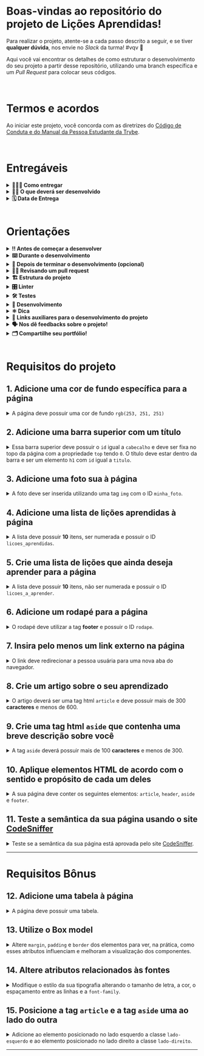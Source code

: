 # Boas-vindas ao repositório do projeto de Lições Aprendidas!

Para realizar o projeto, atente-se a cada passo descrito a seguir, e se tiver **qualquer dúvida**, nos envie no _Slack_ da turma! #vqv 🚀

Aqui você vai encontrar os detalhes de como estruturar o desenvolvimento do seu projeto a partir desse repositório, utilizando uma branch específica e um _Pull Request_ para colocar seus códigos.

<br />

# Termos e acordos

Ao iniciar este projeto, você concorda com as diretrizes do [Código de Conduta e do Manual da Pessoa Estudante da Trybe](https://app.betrybe.com/learn/student-manual/codigo-de-conduta-da-pessoa-estudante).

<br />

# Entregáveis

<details>
<summary><strong>🤷🏽‍♀️ Como entregar</strong></summary><br />

Para entregar o seu projeto você deverá criar um _Pull Request_ neste repositório.

Lembre-se que você pode consultar nosso conteúdo sobre [Git & GitHub](https://app.betrybe.com/course/4d67f5b4-34a6-489f-a205-b6c7dc50fc16/) e nosso [Blog - Git & GitHub](https://blog.betrybe.com/tecnologia/git-e-github/) sempre que precisar!

</details>
  
<details>
<summary><strong>🧑‍💻 O que deverá ser desenvolvido</strong></summary><br />

Você vai desenvolver um site que contenha uma série de informações sobre o que você aprendeu aqui na Trybe ao longo dos últimos três blocos. O seu site deverá estar com elementos posicionados e estilizados e, além disso, deverá conter semântica apropriada para que seja acessível e melhor ranqueado.

💡Veja no exemplo a seguir como pode ser a aparência do projeto depois de pronto. Lembre-se de que você pode ~~e deve~~ ir além para deixar o projeto com a sua cara e impressionar todas as pessoas!

![exemplo](./exemplo.png)

<br />

</details>
  
<details>
<summary><strong>🗓 Data de Entrega</strong></summary><br />

- Este projeto é individual

- Será `1` dia de projeto.

- Data para entrega final do projeto: `01/12/2022 14:00`.

</details>

<br />

# Orientações
  
<details>
<summary><strong>‼ Antes de começar a desenvolver</strong></summary><br />

1. Clone o repositório

- Use o comando: `git clone git@github.com:tryber/sd-029-a-project-lessons-learned.git`
- Entre na pasta do repositório que você acabou de clonar:
  - `cd sd-029-a-project-lessons-learned`

2. Instale as dependências e inicialize o projeto

- Instale as dependências:
  - `npm install`

3. Crie uma branch a partir da branch `main`

- Verifique que você está na branch `main`
  - Exemplo: `git branch`
- Se você não estiver, mude para a branch `main`
  - Exemplo: `git checkout main`
- Agora crie uma branch à qual você vai submeter os `commits` do seu projeto:
  - Você deve criar uma branch no seguinte formato: `nome-sobrenome-nome-do-projeto`;
  - Exemplo: `git checkout -b maria-soares-lessons-learned`

4. Crie na raiz do projeto os arquivos que você precisará desenvolver:

- Verifique que você está na raiz do projeto:
  - Exemplo: `pwd` -> o retorno vai ser algo tipo _/Users/maria/code/**sd-029-a-project-lessons-learned**_
- Crie os arquivos index.html e style.css:
  - Exemplo: `touch index.html style.css`

5. Adicione as mudanças ao _stage_ do Git e faça um `commit`

- Verifique que as mudanças ainda não estão no _stage_:
  - Exemplo: `git status` (devem aparecer listados os novos arquivos em vermelho)
- Adicione o novo arquivo ao _stage_ do Git:
  - Exemplo:
    - `git add .` (adicionando todas as mudanças - _que estavam em vermelho_ - ao stage do Git)
    - `git status` (devem aparecer listados os arquivos em verde)
- Faça o `commit` inicial:
  - Exemplo:
    - `git commit -m 'iniciando o projeto. VAMOS COM TUDO :rocket:'` (fazendo o primeiro commit)
    - `git status` (deve aparecer uma mensagem tipo _nothing to commit_ )

6. Adicione a sua branch com o novo `commit` ao repositório remoto

- Usando o exemplo anterior: `git push -u origin maria-soares-lessons-learned`

7. Crie um novo `Pull Request` _(PR)_

- Vá até a página de _Pull Requests_ do [repositório no GitHub](https://github.com/tryber/sd-029-a-project-lessons-learned/pulls)
- Clique no botão verde _"New pull request"_
- Clique na caixa de seleção _"Compare"_ e escolha a sua branch **com atenção** - Coloque um título para o seu _Pull Request_
  - Exemplo: _"Cria tela de busca"_
- Clique no botão verde _"Create pull request"_

- Adicione uma descrição para o _Pull Request_, um título nítido que o identifique, e clique no botão verde _"Create pull request"_

 <img width="1335" alt="Exemplo de pull request" src="https://user-images.githubusercontent.com/42356399/166255109-b95e6eb4-2503-45e5-8fb3-cf7caa0436e5.png">

- Volte até a [página de _Pull Requests_ do repositório](https://github.com/tryber/sd-029-a-project-lessons-learned/pulls) e confira que o seu _Pull Request_ está criado

</details>
<details>
<summary><strong>⌨️ Durante o desenvolvimento</strong></summary><br />

- Faça `commits` das alterações que você fizer no código regularmente pois assim você garante visibilidade para o time da Trybe e treina essa prática para o mercado de trabalho :) ;
- Lembre-se de sempre após um (ou alguns) `commits` atualizar o repositório remoto;
- Os comandos que você utilizará com mais frequência são:

1. `git status` _(para verificar o que está em vermelho - fora do stage - e o que está em verde - no stage)_;

2. `git add` _(para adicionar arquivos ao stage do Git)_;

3. `git commit` _(para criar um commit com os arquivos que estão no stage do Git)_;

4. `git push -u origin nome-da-branch` _(para enviar o commit para o repositório remoto na primeira vez que fizer o `push` de uma nova branch)_;

5. `git push` _(para enviar o commit para o repositório remoto após o passo anterior)_.

</details>
  
<details>
<summary><strong>🤝 Depois de terminar o desenvolvimento (opcional)</strong></summary><br />

Para sinalizar que o seu projeto está pronto para o _'Code Review'_ dos seus colegas, faça o seguinte:

- Vá até a página **DO SEU** _Pull Request_, adicione a label de _'code-review'_ e marque seus colegas:
  - No menu à direita, clique no _link_ **'Labels'** e escolha a _label_ **code-review**;
  - No menu à direita, clique no _link_ **'Assignees'** e escolha **o seu usuário**;
  - No menu à direita, clique no _link_ **'Reviewers'** e digite `students`, selecione o time `tryber/students-sd-029-a`.

Caso tenha alguma dúvida, [aqui tem um video explicativo](https://vimeo.com/362189205).

</details>
  
<details>
<summary><strong>🕵🏿 Revisando um pull request</strong></summary><br />

Use o conteúdo sobre [Code Review](https://app.betrybe.com/course/real-life-engineer/code-review) para te ajudar a revisar os _Pull Requests_.

</details>

<details>
<summary><strong>🏗  Estrutura do projeto</strong></summary>

Após clonar o projeto, você deverá criar os arquivos **index.html** e **style.css** que conterão o seu código HTML e CSS, respectivamente. Observe que os seus arquivos **devem** possuir esses nomes para que o seu projeto seja testado corretamente pelo avaliador automático.

Você é livre para adicionar outros arquivos se julgar necessário. Qualquer dúvida, poste no _Slack_.

</details>
  
<details>
<summary><strong>🎛 Linter</strong></summary><br />

Para garantir a qualidade do código, vamos utilizar neste projeto o linter `StyleLint`.
Assim o código estará alinhado com as boas práticas de desenvolvimento, sendo mais legível
e de fácil manutenção! Para rodá-lo localmente no projeto, execute o comando abaixo:

```bash
npm run lint:styles
```

O comando `npm run lint:styles` avalia se os arquivos com a extensão `CSS` estão no padrão correto.

⚠ **NESTE PROJETO O STYLELINT NÃO SERÁ AVALIADO. VOCÊ PODE RODAR OS TESTES LOCALMENTE E FAZER AS CORREÇÕES SE DESEJAR!** ⚠

</details>
  
<details>
<summary><strong>🛠 Testes</strong></summary><br />

Lembre-se de que sua página deverá conter semântica adequada e para isso verifique se a sua página está aprovada no [CodeSniffer](https://squizlabs.github.io/HTML_CodeSniffer/).

Todos os requisitos do projeto serão testados **automaticamente** por meio do `Cypress`.

## Cypress

O Cypress é uma ferramenta de teste de front-end desenvolvida para a web.

Antes de utilizá-lo, certifique-se de ter executado o comando `npm install` dentro do projeto.

Você pode rodar o cypress localmente para verificar se seus requisitos estão passando, para isso execute o um dos seguintes comandos:

Para executar os testes e vê-los rodando em uma janela de navegador:

```bash
npm run cypress:open
```

Após executar o comando acima, será aberta uma janela de navegador e então basta clicar no nome do arquivo de teste que quiser executar (project.spec.js).

Você também pode assistir a [este](https://vimeo.com/539240375/a116a166b9) vídeo 😉🎙

## Observações técnicas

Alguns requisitos devem seguir um padrão pré-estabelecido para que os testes automáticos funcionem corretamente, leia-os atentamente e siga à risca o que for pedido. Em particular, **atente-se para os nomes de _ids_ que alguns elementos do seu projeto devem possuir**.

- Os requisitos do seu projeto são avaliados automaticamente, sendo utilizada a resolução de tela de `1366 x 768` (1366 pixels de largura por 768 pixels de altura).

- ⚠️ Logo, recomenda-se desenvolver seu projeto usando a mesma resolução, via instalação [deste plugin](https://chrome.google.com/webstore/detail/window-resizer/kkelicaakdanhinjdeammmilcgefonfh?hl=en) do `Chrome` para facilitar a configuração da resolução.

- Atente-se para o tamanho das imagens que você utilizará neste projeto. **Não utilize imagens com um tamanho maior que _500Kb_.**

- ⚠️ Utilize uma ferramenta [como esta](https://picresize.com/pt) para redimensionar as imagens.

- Caso a avaliação falhe com alguma mensagem de erro parecida com `[409:0326/130838.878602:FATAL:memory.cc(22)] Out of memory. size=4194304`, provavelmente as imagens que você está utilizando estão muito grandes. Tente redimensioná-las para um tamanho menor.

- Para verificar se a sua avaliação foi computada com sucesso, você pode verificar os **detalhes da execução do avaliador**.

- Na página do seu _Pull Request_, acima do "botão de merge", procure por _**"Evaluator job"**_ e clique no link _**"Details"**_;
<img width="600" alt="evaluator-job" src="https://user-images.githubusercontent.com/42356399/166258020-e9f1d3c2-9530-4194-91be-c3983427d5f6.png">

- Na página que se abrirá, procure pela linha _**"Run Cypress Evaluator"**_ e clique nela;

<img width="600" alt="topico-run-cypress" src="https://user-images.githubusercontent.com/42356399/166258198-fca19bf0-64ac-4d82-ab81-e2860d255c76.png">
  
 - Desça a página até encontrar a mensagem _**"(Run Starting)"**_;
<img width="600" alt="Captura de Tela 2022-05-02 às 12 09 59" src="https://user-images.githubusercontent.com/42356399/166258577-23beeb14-bfcc-4e81-95a7-11cdcfda0d0b.png">

- Caso tenha dúvidas, consulte [este vídeo](https://vimeo.com/420861252);

- Você tem liberdade para adicionar novos comportamentos ao seu projeto, seja na forma de aperfeiçoamentos em requisitos propostos ou novas funcionalidades, **desde que tais comportamentos adicionais não conflitem com os requisitos propostos**.

- Você pode fazer mais do que for pedido, mas nunca menos.

- **Nada além do que for pedido nos requisitos será avaliado**. _Esta é uma oportunidade de você exercitar a sua criatividade e experimentar com os conhecimentos adquiridos._

⚠️ **O avaliador automático não necessariamente avalia seu projeto na ordem em que os requisitos aparecem no readme. Isso acontece para deixar o processo de avaliação mais rápido. Então, não se assuste se isso acontecer, ok?**

</details>
  
<details>
<summary><strong>🏪 Desenvolvimento </strong></summary><br />

Você deve desenvolver uma página HTML estilizada com CSS.

Através desta aplicação, será possível realizar a construção de código HTML, posicionamento e estilização CSS.

</details>
  
<details>
<summary><strong>⚛️ Dica</strong></summary><br />

- O que você acha de, após o término do projeto e com as novas habilidades de HTML e CSS adquiridas, refatorar seu portfolio e atualizar no GitHub Pages?

- Para colocar a sua página no [GitHub Pages](https://pages.github.com/), não é necessário remover o conteúdo que já está lá, você pode apenas adicionar essa nova página. Para isso, todo o conteúdo desse projeto deve ser colocado em uma pasta, como por exemplo, `/projetos/lessons-learned`. Se precisar de ajuda, consulte nosso material [aqui](https://app.betrybe.com/course/fundamentals/introducao-a-html-e-css/html-css-estruturas-de-pagina/43afcfb3-f3c5-4dc0-b60f-fab893d76cd3/exercicios/c028e39f-2ca9-4c13-a77d-b7262fc1b2ca/colocando-seu-portfolio-web-para-o-mundo-ver/1377291f-32b8-4e70-841e-64fe4fedf966?use_case=side_bar).

</details>

<details>
<summary><strong>🔗 Links auxiliares para o desenvolvimento do projeto</strong></summary><br />

- Lembrem-se de que como pessoas desenvolvedoras devemos fazer pesquisas e garimpar resultados para auxiliar no entendimento de um assunto. Assim, para solucionar os requisitos do projeto é inevitável e estimulado que pesquisas sejam feitas nas mais variadas fontes (course, vídeos do course, google, youtube, etc) sempre tomando cuidado para utilizar fontes "confiáveis" nas pesquisas da Internet, como por exemplo:
  - [Javascript.com](http://javascript.com/)
  - [W3Schools](https://www.w3schools.com/js/default.asp)
  - [MDN](https://developer.mozilla.org/pt-BR/docs/Web/JavaScript)
  - [StackOverflow](https://pt.stackoverflow.com/questions/tagged/javascript)

</details>
  
<details>
<summary><strong>🗣 Nos dê feedbacks sobre o projeto!</strong></summary><br />

Ao finalizar e submeter o projeto, não se esqueça de avaliar sua experiência preenchendo o formulário.
**Leva menos de 3 minutos!**

[Formulário de avaliação do projeto](https://be-trybe.typeform.com/to/ZTeR4IbH)

</details>
  
<details>
<summary><strong>🗂 Compartilhe seu portfólio!</strong></summary><br />

Você sabia que o LinkedIn é a principal rede social profissional e compartilhar o seu aprendizado lá é muito importante para quem deseja construir uma carreira de sucesso? Compartilhe esse projeto no seu LinkedIn, marque o perfil da Trybe (@trybe) e mostre para a sua rede toda a sua evolução.

</details>

<br />
  
# Requisitos do projeto

## 1. Adicione uma cor de fundo específica para a página

<details>

<summary>A página deve possuir uma cor de fundo <code>rgb(253, 251, 251)</code>
</summary><br/>

**O que será testado:**

- A página deve possuir cor de fundo: `rgb(253, 251, 251)`.

</details>

## 2. Adicione uma barra superior com um título

<details>

<summary>Essa barra superior deve possuir o <code>id</code> igual a <code>cabecalho</code> e deve ser fixa no topo da página com a propriedade <code>top</code> tendo <code>0</code>. O título deve estar dentro da barra e ser um elemento <code>h1</code> com <code>id</code> igual a <code>titulo</code>.
</summary><br/>

**Dica:** Para saber mais sobre posicionamento de elementos no CSS, consulte a documentação [aqui](https://www.w3schools.com/css/css_positioning.asp);<br/>

**O que será testado:**

- A barra deve possuir o ID `cabecalho`;
- A barra superior deve ser fixa no topo da página;
- A barra deve ter a propriedade `top` tendo o valor `0`;
- O título deve estar dentro da barra e possuir o ID `titulo`, além de ser uma tag `h1`.

</details>

## 3. Adicione uma foto sua à página

<details>

<summary>A foto deve ser inserida utilizando uma tag <code>img</code> com o ID <code>minha_foto</code>.
</summary><br/>

**O que será testado:**

- A foto deve ser uma tag `img` e possuir o ID `minha_foto`.

</details>

## 4. Adicione uma lista de lições aprendidas à página

<details>

<summary>A lista deve possuir <strong>10</strong> itens, ser numerada e possuir o ID <code>licoes_aprendidas</code>.
</summary><br/>

**O que será testado:**

- A lista deve ser numerada;

- A lista deve possuir o ID `licoes_aprendidas`;

- A lista deve possuir 10 itens.

</details>

## 5. Crie uma lista de lições que ainda deseja aprender para a página

<details>

<summary>A lista deve possuir <strong>10</strong> itens, não ser numerada e possuir o ID <code>licoes_a_aprender</code>.
</summary><br/>

**O que será testado:**

- A lista não deve ser numerada;
  
- A lista deve possuir o ID `licoes_a_aprender`;

- A lista deve possuir 10 itens.

</details>

## 6. Adicione um rodapé para a página

<details>

<summary>O rodapé deve utilizar a tag <strong>footer</strong> e possuir o ID <code>rodape</code>.
</summary><br/>

**O que será testado:**

- O rodapé deve possuir a tag `footer`;

- O rodapé deve possuir o ID `rodape`.

</details>

## 7. Insira pelo menos um link externo na página

<details>

<summary>O link deve redirecionar a pessoa usuária para uma nova aba do navegador.
</summary><br/>

**Dica:** Leia mais sobre redirecionamento de aba [aqui](https://www.horadecodar.com.br/2019/11/21/como-fazer-para-o-link-abrir-em-nova-aba-tag-a-do-html/)

**O que será testado:**

- O link deve ser aberto em nova aba no navegador.

</details>

## 8. Crie um artigo sobre o seu aprendizado

<details>

<summary>O artigo deverá ser uma tag html <code>article</code> e deve possuir mais de 300 <strong>caracteres</strong> e menos de 600.
</summary><br/>

**O que será testado:**

- O artigo deve possuir a tag `article`;
- O artigo deve ter mais de 300 caracteres e menos de 600.

</details>

## 9. Crie uma tag html `aside` que contenha uma breve descrição sobre você

<details>

<summary>A tag <code>aside</code> deverá possuir mais de 100 <strong>caracteres</strong> e menos de 300.
</summary><br/>

Lembre-se que tudo dentro da tag `aside` será contabilizado como caractere.

**O que será testado:**

- A tag `aside` deve ser utilizada;
- A sua descrição deve ter mais que 100 caracteres e menos que 300.


</details>

## 10. Aplique elementos HTML de acordo com o sentido e propósito de cada um deles

<details>

<summary>A sua página deve conter os seguintes elementos: <code>article</code>, <code>header</code>, <code>aside</code> e <code>footer</code>.
</summary><br/>

**O que será testado:**

- A página deve possuir um elemento `article`;
- A página deve possuir um elemento `header`;
- A página deve possuir um elemento `aside`;
- A página deve possuir um elemento `footer`.

</details>

## 11. Teste a semântica da sua página usando o site [CodeSniffer](https://squizlabs.github.io/HTML_CodeSniffer/)

<details>

<summary>Teste se a semântica da sua página está aprovada pelo site <a href="https://squizlabs.github.io/HTML_CodeSniffer/">CodeSniffer</a>.
</summary><br/>

**O que será testado:**

- A sua página deve passar com `0 errors` na verificação de semântica do site [CodeSniffer](https://squizlabs.github.io/HTML_CodeSniffer/).

</details>

---
 
# Requisitos Bônus

## 12. Adicione uma tabela à página

<details>

<summary>A página deve possuir uma tabela.
</summary><br/>

**Dica:** Você pode ler mais sobre tabelas no CSS [aqui](https://www.w3schools.com/html/html_tables.asp).

**O que será testado:**

- A página deve possuir um elemento `<table>`.

</details>

## 13. Utilize o Box model

<details>

<summary>Altere <code>margin</code>, <code>padding</code> e <code>border</code> dos elementos para ver, na prática, como esses atributos influenciam e melhoram a visualização dos componentes.
</summary><br/>

**O que será testado:**

- Algum elemento deve ter o atributo `margin` modificado;
- Algum elemento deve ter o atributo `padding` modificado;
- Algum elemento deve ter o atributo `border` modificado.

</details>

## 14. Altere atributos relacionados às fontes

<details>

<summary>Modifique o estilo da sua tipografia alterando o tamanho de letra, a cor, o espaçamento entre as linhas e a <code>font-family</code>.
</summary><br/>

**O que será testado:**

- O estilo da tipografia deve ter o tamanho da letra alterado;
- O estilo da tipografia deve ter a cor da letra alterada;
- O estilo da tipografia deve ter o espaçamento entre as linhas alterado;
- O estilo da tipografia deve ter o atributo `font-family`.

</details>

## 15. Posicione a tag `article` e a tag `aside` uma ao lado do outra

<details>

<summary>Adicione ao elemento posicionado no lado esquerdo a classe <code>lado-esquerdo</code> e ao elemento posicionado no lado direito a classe <code>lado-direito</code>.
</summary><br/>

**O que será testado:**

- O elemento posicionado à esquerda deve utilizar a classe `lado-esquerdo`;
- O elemento posicionado à direita deve utilizar a classe `lado-direito`;
- Os elementos com as classes `lado-direito` e `lado-esquerdo` estão posicionados corretamente.

</details>

---
